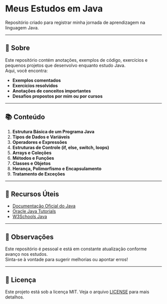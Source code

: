# Meus Estudos em Java

Repositório criado para registrar minha jornada de aprendizagem na linguagem Java.

---

## 📝 Sobre

Este repositório contém anotações, exemplos de código, exercícios e pequenos projetos que desenvolvo enquanto estudo Java.  
Aqui, você encontra:

- **Exemplos comentados**
- **Exercícios resolvidos**
- **Anotações de conceitos importantes**
- **Desafios propostos por mim ou por cursos**

---

## 📚 Conteúdo

1. **Estrutura Básica de um Programa Java**
2. **Tipos de Dados e Variáveis**
3. **Operadores e Expressões**
4. **Estruturas de Controle (if, else, switch, loops)**
5. **Arrays e Coleções**
6. **Métodos e Funções**
7. **Classes e Objetos**
8. **Herança, Polimorfismo e Encapsulamento**
9. **Tratamento de Exceções**

---

## 🔗 Recursos Úteis

- [Documentação Oficial do Java](https://docs.oracle.com/en/java/)
- [Oracle Java Tutorials](https://docs.oracle.com/javase/tutorial/)
- [W3Schools Java](https://www.w3schools.com/java/)

---

## 🤝 Observações

Este repositório é pessoal e está em constante atualização conforme avanço nos estudos.  
Sinta-se à vontade para sugerir melhorias ou apontar erros!

---

## 📝 Licença

Este projeto está sob a licença MIT. Veja o arquivo [LICENSE](LICENSE) para mais detalhos.
